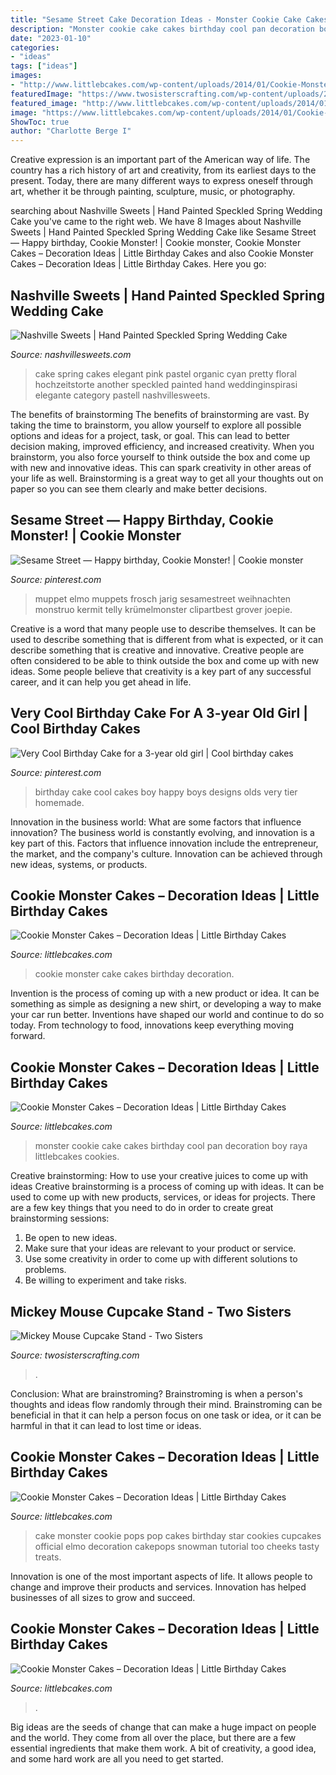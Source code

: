 ```yaml
---
title: "Sesame Street Cake Decoration Ideas - Monster Cookie Cake Cakes Birthday Cool Pan Decoration Boy Raya Littlebcakes Cookies"
description: "Monster cookie cake cakes birthday cool pan decoration boy raya littlebcakes cookies"
date: "2023-01-10"
categories:
- "ideas"
tags: ["ideas"]
images:
- "http://www.littlebcakes.com/wp-content/uploads/2014/01/Cookie-Monster-Cake.jpg"
featuredImage: "https://www.twosisterscrafting.com/wp-content/uploads/2014/01/mickey-mouse-cupcake-stand.jpg"
featured_image: "http://www.littlebcakes.com/wp-content/uploads/2014/01/Cookie-Monster-Cake-Pan-1024x955.jpg"
image: "https://www.littlebcakes.com/wp-content/uploads/2014/01/Cookie-Monster-Cookie-Cake.jpg"
ShowToc: true
author: "Charlotte Berge I"
---
```



Creative expression is an important part of the American way of life. The country has a rich history of art and creativity, from its earliest days to the present. Today, there are many different ways to express oneself through art, whether it be through painting, sculpture, music, or photography.

	

		
searching about Nashville Sweets | Hand Painted Speckled Spring Wedding Cake you've came to the right web. We have 8 Images about Nashville Sweets | Hand Painted Speckled Spring Wedding Cake like Sesame Street — Happy birthday, Cookie Monster! | Cookie monster, Cookie Monster Cakes – Decoration Ideas | Little Birthday Cakes and also Cookie Monster Cakes – Decoration Ideas | Little Birthday Cakes. Here you go:
		
    
## Nashville Sweets | Hand Painted Speckled Spring Wedding Cake

<img loading=lazy src="http://nashvillesweets.com/wp-content/uploads/2017/02/SpeckledSpring_058.jpg" onerror="this.onerror=null;this.src='https://tse4.mm.bing.net/th?id=OIP.Vqkxq1Dy2-hGu-UCp6-wAQHaKH&amp;pid=15.1';" alt="Nashville Sweets | Hand Painted Speckled Spring Wedding Cake">

_Source: nashvillesweets.com_

>cake spring cakes elegant pink pastel organic cyan pretty floral hochzeitstorte another speckled painted hand weddinginspirasi elegante category pastell nashvillesweets. 

	

The benefits of brainstorming
The benefits of brainstorming are vast. By taking the time to brainstorm, you allow yourself to explore all possible options and ideas for a project, task, or goal. This can lead to better decision making, improved efficiency, and increased creativity.
When you brainstorm, you also force yourself to think outside the box and come up with new and innovative ideas. This can spark creativity in other areas of your life as well. Brainstorming is a great way to get all your thoughts out on paper so you can see them clearly and make better decisions.

    
## Sesame Street — Happy Birthday, Cookie Monster! | Cookie Monster

<img loading=lazy src="https://i.pinimg.com/736x/b7/06/90/b706909e4822b20ab1fe045bf4ed5664.jpg" onerror="this.onerror=null;this.src='https://tse1.mm.bing.net/th?id=OIP.2WVz9sNYuvFrl-QIqgqGUgHaM5&amp;pid=15.1';" alt="Sesame Street — Happy birthday, Cookie Monster! | Cookie monster">

_Source: pinterest.com_

>muppet elmo muppets frosch jarig sesamestreet weihnachten monstruo kermit telly krümelmonster clipartbest grover joepie. 

	

Creative is a word that many people use to describe themselves. It can be used to describe something that is different from what is expected, or it can describe something that is creative and innovative. Creative people are often considered to be able to think outside the box and come up with new ideas. Some people believe that creativity is a key part of any successful career, and it can help you get ahead in life.

    
## Very Cool Birthday Cake For A 3-year Old Girl | Cool Birthday Cakes

<img loading=lazy src="https://s-media-cache-ak0.pinimg.com/736x/fd/9a/8c/fd9a8cfb8403271f027a8f8a5bb5b21c.jpg" onerror="this.onerror=null;this.src='https://tse1.mm.bing.net/th?id=OIP.QWQe-99gbPkpecnE29h2gQHaLJ&amp;pid=15.1';" alt="Very Cool Birthday Cake for a 3-year old girl | Cool birthday cakes">

_Source: pinterest.com_

>birthday cake cool cakes boy happy boys designs olds very tier homemade. 

	

Innovation in the business world: What are some factors that influence innovation?
The business world is constantly evolving, and innovation is a key part of this. Factors that influence innovation include the entrepreneur, the market, and the company's culture. Innovation can be achieved through new ideas, systems, or products.

    
## Cookie Monster Cakes – Decoration Ideas | Little Birthday Cakes

<img loading=lazy src="http://www.littlebcakes.com/wp-content/uploads/2014/01/Cookie-Monster-Cake.jpg" onerror="this.onerror=null;this.src='https://tse3.mm.bing.net/th?id=OIP.AXhQzavFY-YOZ8sJEmWyZAHaFj&amp;pid=15.1';" alt="Cookie Monster Cakes – Decoration Ideas | Little Birthday Cakes">

_Source: littlebcakes.com_

>cookie monster cake cakes birthday decoration. 

	

Invention is the process of coming up with a new product or idea. It can be something as simple as designing a new shirt, or developing a way to make your car run better. Inventions have shaped our world and continue to do so today. From technology to food, innovations keep everything moving forward.

    
## Cookie Monster Cakes – Decoration Ideas | Little Birthday Cakes

<img loading=lazy src="http://www.littlebcakes.com/wp-content/uploads/2014/01/Cookie-Monster-Cake-Pan-1024x955.jpg" onerror="this.onerror=null;this.src='https://tse4.mm.bing.net/th?id=OIP.KMHfz1x6FIbXRc4APeuK9AHaG6&amp;pid=15.1';" alt="Cookie Monster Cakes – Decoration Ideas | Little Birthday Cakes">

_Source: littlebcakes.com_

>monster cookie cake cakes birthday cool pan decoration boy raya littlebcakes cookies. 

	

Creative brainstorming: How to use your creative juices to come up with ideas
Creative brainstorming is a process of coming up with ideas. It can be used to come up with new products, services, or ideas for projects. There are a few key things that you need to do in order to create great brainstorming sessions:
1. Be open to new ideas.
2. Make sure that your ideas are relevant to your product or service.
3. Use some creativity in order to come up with different solutions to problems.
4. Be willing to experiment and take risks.

    
## Mickey Mouse Cupcake Stand - Two Sisters

<img loading=lazy src="https://www.twosisterscrafting.com/wp-content/uploads/2014/01/mickey-mouse-cupcake-stand.jpg" onerror="this.onerror=null;this.src='https://tse1.mm.bing.net/th?id=OIP.NtdoKyG8eBnj7nePMv3frQHaFc&amp;pid=15.1';" alt="Mickey Mouse Cupcake Stand - Two Sisters">

_Source: twosisterscrafting.com_

>. 

	

Conclusion:
What are brainstroming? Brainstroming is when a person's thoughts and ideas flow randomly through their mind. Brainstroming can be beneficial in that it can help a person focus on one task or idea, or it can be harmful in that it can lead to lost time or ideas.

    
## Cookie Monster Cakes – Decoration Ideas | Little Birthday Cakes

<img loading=lazy src="http://www.littlebcakes.com/wp-content/uploads/2014/01/Cookie-Monster-Cake-Pops.jpg" onerror="this.onerror=null;this.src='https://tse3.mm.bing.net/th?id=OIP.tat4fx3e8zYIGtD1ITr1yQHaE9&amp;pid=15.1';" alt="Cookie Monster Cakes – Decoration Ideas | Little Birthday Cakes">

_Source: littlebcakes.com_

>cake monster cookie pops pop cakes birthday star cookies cupcakes official elmo decoration cakepops snowman tutorial too cheeks tasty treats. 

	

Innovation is one of the most important aspects of life. It allows people to change and improve their products and services. Innovation has helped businesses of all sizes to grow and succeed.

    
## Cookie Monster Cakes – Decoration Ideas | Little Birthday Cakes

<img loading=lazy src="https://www.littlebcakes.com/wp-content/uploads/2014/01/Cookie-Monster-Cookie-Cake.jpg" onerror="this.onerror=null;this.src='https://tse1.mm.bing.net/th?id=OIP.b3JwNTP9PL5MUQzShfDuEQHaFj&amp;pid=15.1';" alt="Cookie Monster Cakes – Decoration Ideas | Little Birthday Cakes">

_Source: littlebcakes.com_

>. 

	

Big ideas are the seeds of change that can make a huge impact on people and the world. They come from all over the place, but there are a few essential ingredients that make them work. A bit of creativity, a good idea, and some hard work are all you need to get started.

